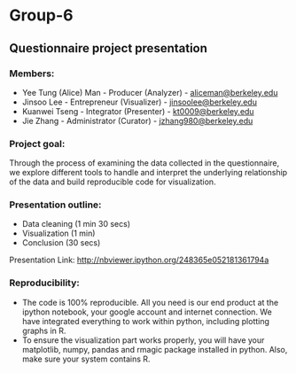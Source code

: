 Group-6
==========================

Questionnaire project presentation
----------------------------------

### Members:
* Yee Tung (Alice) Man - Producer (Analyzer) - aliceman@berkeley.edu
* Jinsoo Lee - Entrepreneur (Visualizer) - jinsoolee@berkeley.edu
* Kuanwei Tseng - Integrator (Presenter) - kt0009@berkeley.edu
* Jie Zhang - Administrator (Curator) - jzhang980@berkeley.edu


### Project goal:
Through the process of examining the data collected in the questionnaire, 
we explore different tools to handle and interpret the underlying relationship of the data and
build reproducible code for visualization.

### Presentation outline:
* Data cleaning (1 min 30 secs)
* Visualization (1 min)
* Conclusion (30 secs)

Presentation Link:
http://nbviewer.ipython.org/248365e052181361794a

### Reproducibility: 
* The code is 100% reproducible. All you need is our end product at the ipython notebook, your google account and internet connection. We have integrated everything to work within python, including plotting graphs in R.
* To ensure the visualization part works properly, you will have your matplotlib, numpy, pandas and rmagic package installed in python. Also, make sure your system contains R.


